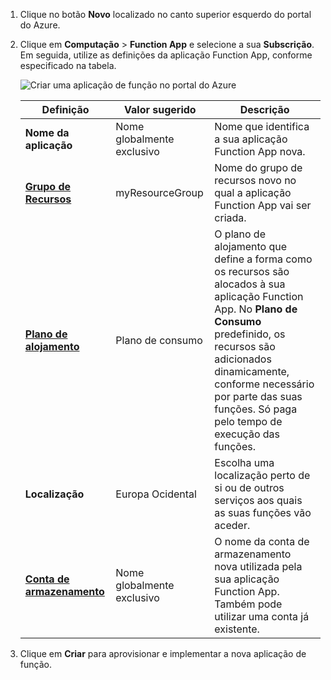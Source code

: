 1. Clique no botão **Novo** localizado no canto superior esquerdo do portal do Azure.

1. Clique em **Computação** > **Function App** e selecione a sua **Subscrição**. Em seguida, utilize as definições da aplicação Function App, conforme especificado na tabela.

    ![Criar uma aplicação de função no portal do Azure](./media/functions-create-function-app-portal/function-app-create-flow.png)

    | Definição      | Valor sugerido  | Descrição                                        |
    | ------------ |  ------- | -------------------------------------------------- |
    | **Nome da aplicação**  | Nome globalmente exclusivo | Nome que identifica a sua aplicação Function App nova. | 
    | **[Grupo de Recursos](../articles/azure-resource-manager/resource-group-overview.md)** |  myResourceGroup | Nome do grupo de recursos novo no qual a aplicação Function App vai ser criada. | 
    | **[Plano de alojamento](../articles/azure-functions/functions-scale.md)** |   Plano de consumo | O plano de alojamento que define a forma como os recursos são alocados à sua aplicação Function App. No **Plano de Consumo** predefinido, os recursos são adicionados dinamicamente, conforme necessário por parte das suas funções. Só paga pelo tempo de execução das funções.   |
    | **Localização** | Europa Ocidental | Escolha uma localização perto de si ou de outros serviços aos quais as suas funções vão aceder. |
    | **[Conta de armazenamento](../articles/storage/storage-create-storage-account.md#create-a-storage-account)** |  Nome globalmente exclusivo |  O nome da conta de armazenamento nova utilizada pela sua aplicação Function App. Também pode utilizar uma conta já existente. |

1. Clique em **Criar** para aprovisionar e implementar a nova aplicação de função.